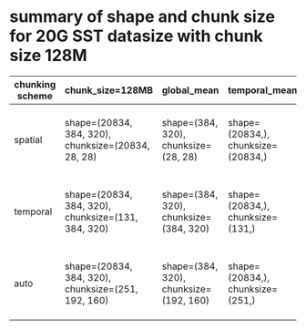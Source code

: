 
# summary of shape and chunk size for 20G SST datasize with chunk size 128M

| chunking scheme | chunk_size=128MB | global_mean | temporal_mean | climatology | anomaly |
|---|---|---|---|---|---|
|spatial |shape=(20834, 384, 320), chunksize=(20834, 28, 28) | shape=(384, 320), chunksize=(28, 28) | shape=(20834,), chunksize=(20834,)| shape=(4, 384, 320), chunksize=(1, 28, 28) | shape=(20834, 384, 320), chunksize=(60, 28, 28)>|
|temporal | shape=(20834, 384, 320), chunksize=(131, 384, 320)| shape=(384, 320), chunksize=(384, 320)| shape=(20834,), chunksize=(131,)| shape=(4, 384, 320), chunksize=(1, 384, 320)| shape=(20834, 384, 320), chunksize=(60, 384, 320)|
|auto | shape=(20834, 384, 320), chunksize=(251, 192, 160)| shape=(384, 320), chunksize=(192, 160)| shape=(20834,), chunksize=(251,)| shape=(4, 384, 320), chunksize=(1, 192, 160)| shape=(20834, 384, 320), chunksize=(60, 192, 160)|


